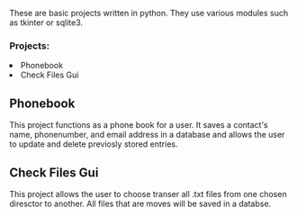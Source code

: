 These are basic projects written in python. They use various modules such as tkinter or sqlite3.

<h3>Projects:</h3>
<div>
  <li style="list-style:square;">Phonebook</li>
  <li> Check Files Gui </li>
 <div>
   
  

<h2>Phonebook</h2>  
  <p>This project functions as a phone book for a user. It saves a contact's name, phonenumber, and email address in a database and allows the user to update and delete previosly stored entries.
  </p>
  
<h2> Check Files Gui </h2>
  <p> This project allows the user to choose transer all .txt files from one chosen diresctor to another. All files that are moves will be saved in a databse.
